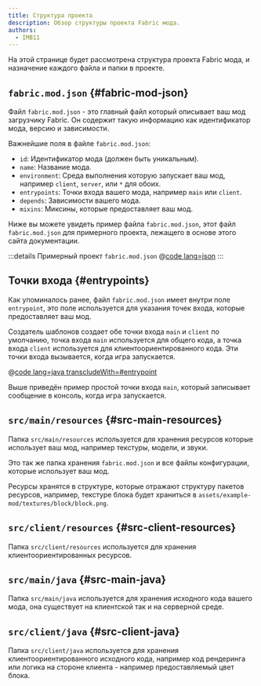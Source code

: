 ```yaml
---
title: Структура проекта
description: Обзор структуры проекта Fabric мода.
authors:
  - IMB11
---
```


На этой странице будет рассмотрена структура проекта Fabric мода, и назначение каждого файла и папки в проекте.

## `fabric.mod.json` {#fabric-mod-json}

Файл `fabric.mod.json` - это главный файл который описывает ваш мод загрузчику Fabric. Он содержит такую информацию как идентификатор мода, версию и зависимости.

Важнейшие поля в файле `fabric.mod.json`:

- `id`: Идентификатор мода (должен быть уникальным).
- `name`: Название мода.
- `environment`: Среда выполнения которую запускает ваш мод, например `client`, `server`, или `*` для обоих.
- `entrypoints`: Точки входа вашего мода, например `main` или `client`.
- `depends`: Зависимости вашего мода.
- `mixins`: Миксины, которые предоставляет ваш мод.

Ниже вы можете увидеть пример файла `fabric.mod.json`, этот файл `fabric.mod.json` для примерного проекта, лежащего в основе этого сайта документации.

:::details Примерный проект `fabric.mod.json`
@[code lang=json](@/reference/1.21.1/src/main/resources/fabric.mod.json)
:::

## Точки входа {#entrypoints}

Как упоминалось ранее, файл `fabric.mod.json` имеет внутри поле `entrypoint`, это поле используется для указания точек входа, которые предоставляет ваш мод.

Создатель шаблонов создает обе точки входа `main` и `client` по умолчанию, точка входа `main` используется для общего кода, а точка входа `client` используется для клиентоориентированного кода. Эти точки входа вызывается, когда игра запускается.

@[code lang=java transcludeWith=#entrypoint](@/reference/1.21.1/src/main/java/com/example/docs/ExampleMod.java)

Выше приведён пример простой точки входа `main`, который записывает сообщение в консоль, когда игра запускается.

## `src/main/resources` {#src-main-resources}

Папка `src/main/resources` используется для хранения ресурсов которые использует ваш мод, например текстуры, модели, и звуки.

Это так же папка хранения `fabric.mod.json` и все файлы конфигурации, которые использует ваш мод.

Ресурсы хранятся в структуре, которые отражают структуру пакетов ресурсов, например, текстуре блока будет храниться в `assets/example-mod/textures/block/block.png`.

## `src/client/resources` {#src-client-resources}

Папка `src/client/resources` используется для хранения клиентоориентированных ресурсов.

## `src/main/java` {#src-main-java}

Папка `src/main/java` используется для хранения исходного кода вашего мода, она существует на клиентской так и на серверной среде.

## `src/client/java` {#src-client-java}

Папка `src/client/java` используется для хранения клиентоориентированного исходного кода, например код рендеринга или логика на стороне клиента - например предоставляемый цвет блока.
